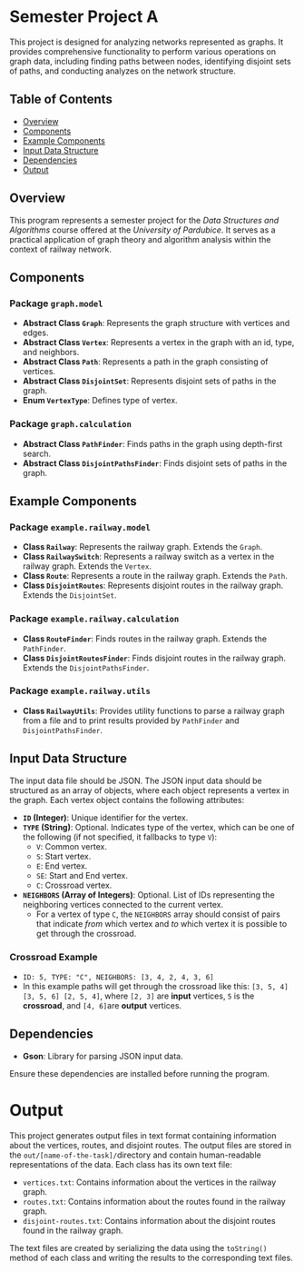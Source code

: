 # Semester Project A

This project is designed for analyzing networks represented as graphs. It provides comprehensive
functionality to perform various operations on graph data, including finding paths between nodes, identifying disjoint
sets of paths, and conducting analyzes on the network structure.

## Table of Contents

- [Overview](#overview)
- [Components](#components)
- [Example Components](#example-components)
- [Input Data Structure](#input-data-structure)
- [Dependencies](#dependencies)
- [Output](#output)

## Overview

This program represents a semester project for the *Data Structures and Algorithms* course offered at the
*University of Pardubice*. It serves as a practical application of graph theory and algorithm analysis within the
context of railway network.

## Components

### Package `graph.model`

- **Abstract Class `Graph`**: Represents the graph structure with vertices and edges.
- **Abstract Class `Vertex`**: Represents a vertex in the graph with an id, type, and neighbors.
- **Abstract Class `Path`**: Represents a path in the graph consisting of vertices.
- **Abstract Class `DisjointSet`**: Represents disjoint sets of paths in the graph.
- **Enum `VertexType`**: Defines type of vertex.

### Package `graph.calculation`

- **Abstract Class `PathFinder`**: Finds paths in the graph using depth-first search.
- **Abstract Class `DisjointPathsFinder`**: Finds disjoint sets of paths in the graph.

## Example Components

### Package `example.railway.model`

- **Class `Railway`**: Represents the railway graph. Extends the `Graph`.
- **Class `RailwaySwitch`**: Represents a railway switch as a vertex in the railway graph. Extends the `Vertex`.
- **Class `Route`**: Represents a route in the railway graph. Extends the `Path`.
- **Class `DisjointRoutes`**: Represents disjoint routes in the railway graph. Extends the `DisjointSet`.

### Package `example.railway.calculation`

- **Class `RouteFinder`**: Finds routes in the railway graph. Extends the `PathFinder`.
- **Class `DisjointRoutesFinder`**: Finds disjoint routes in the railway graph. Extends the `DisjointPathsFinder`.

### Package `example.railway.utils`

- **Class `RailwayUtils`**: Provides utility functions to parse a railway graph from a file and to print results
  provided by `PathFinder` and `DisjointPathsFinder`.

## Input Data Structure

The input data file should be JSON. The JSON input data should be structured as an array of objects, where each object
represents a vertex in the graph. Each vertex object contains the following attributes:

- **`ID` (Integer)**: Unique identifier for the vertex.
- **`TYPE` (String)**: Optional. Indicates type of the vertex, which can be one of the following (if not specified, it
  fallbacks to type `V`):
    - `V`: Common vertex.
    - `S`: Start vertex.
    - `E`: End vertex.
    - `SE`: Start and End vertex.
    - `C`: Crossroad vertex.
- **`NEIGHBORS` (Array of Integers)**: Optional. List of IDs representing the neighboring vertices connected to the
  current vertex.
    - For a vertex of type `C`, the `NEIGHBORS` array should consist of pairs that indicate *from* which vertex and *to*
      which vertex it is possible to get through the crossroad.

### Crossroad Example

- `ID: 5, TYPE: "C", NEIGHBORS: [3, 4, 2, 4, 3, 6]`
- In this example paths will get through the crossroad like this: `[3, 5, 4] [3, 5, 6] [2, 5, 4]`, where `[2, 3]`
  are **input** vertices, `5` is the **crossroad**, and `[4, 6]`are **output** vertices.

## Dependencies

- **Gson**: Library for parsing JSON input data.

Ensure these dependencies are installed before running the program.

# Output

This project generates output files in text format containing information about the vertices, routes, and disjoint
routes. The output files are stored in the `out/[name-of-the-task]/`directory and contain human-readable representations
of the data. Each class has its own text file:

- `vertices.txt`: Contains information about the vertices in the railway graph.
- `routes.txt`: Contains information about the routes found in the railway graph.
- `disjoint-routes.txt`: Contains information about the disjoint routes found in the railway graph.

The text files are created by serializing the data using the `toString()` method of each class and writing the results
to the corresponding text files.

